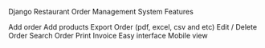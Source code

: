 Django Restaurant Order Management System 
Features

Add order
Add products
Export Order (pdf, excel, csv and etc)
Edit / Delete Order
Search Order
Print Invoice
Easy interface
Mobile view
